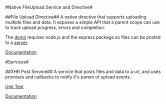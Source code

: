 #Native FileUpload Service and Directive#

##File Upload Directive##
A native directive that supports uploading multiple files and data.  It exposes a simple API that a parent scope can use to track upload progress, errors and completion.

The [demo](http://github.com/logicbomb/ng-directives/tests/xhr-svc-integration.html) requires node.js and the express package so files can be posted to a [server](http://github.com/logicbomb/ng-directives/server/server.js).

[Documentation](http://jasonturim.wordpress.com/2013/09/12/angularjs-native-multi-file-upload-with-progress)

#Services#

##XHR Post Service##
A service that posts files and data to a url, and uses promises and callbacks to notify it's parent of upload events.

[Unit Test](http://logicbomb.github.io/ng-directives/xhr-svc-unit.html)

[Documentation](http://jasonturim.wordpress.com/2013/09/11/angularjs-native-multi-file-upload-with-progress)
